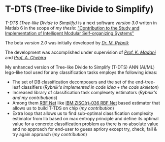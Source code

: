# T-DTS (Tree-like Divide to Simplify)

*T-DTS (Tree-like Divide to Simplify)* is a next software *version 3.0* writen in Matlab 6 in the scope of *my thesis*: 
["Contribution to the Study and Implementation of Intelligent Modular Self-organizing Systems"](https://www.theses.fr/144154781) 

The beta *version 2.0* was initially developed by [*Dr. M. Rybnik*](https://www.researchgate.net/profile/Mariusz-Rybnik-2) 

The development was accomplished under supervision of [*Prof. K. Madani*](https://www.researchgate.net/profile/Kurosh-Madani) and [*Prof. A. Chebira*](https://www.researchgate.net/profile/Abdennasser-Chebira)

My enhanced version of Tree-like Divide to Simplify (T-DTS) ANN (AI/ML) lego-like tool used for any classification tasks employs the following ideas:
* The set of DB classification decomposers and the set of the end-tree-leaf classifiers (*Rybnik's implemented in code idea + the code skeleton*)
* Increased library of classification task complexety estimators (*Rybnik's and my contributions*)
* Among them [RBF Net](https://en.wikipedia.org/wiki/Radial_basis_function_network) like [IBM ZISC(r)-036 RBF Net](https://en.wikipedia.org/wiki/No_instruction_set_computing#Zero_instruction_set_computer) based estimator that allows us to build T-TDS on chip (*my contribution*)
* Extra loop that allows us to find sub-optimal classification complexity estimator from lib based on max entropy principle and define its optimal value for a concrete classification problem as there is no absolute value and no approach for end-user to guess apriory except try, check, fail & try again approach (*my contribution*) 
